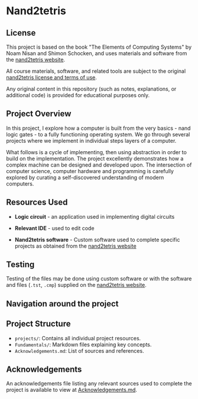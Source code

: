 # Nand2tetris

## License

This project is based on the book "The Elements of Computing Systems" by Noam Nisan and Shimon Schocken, and uses materials and software from the [nand2tetris website](https://www.nand2tetris.org/).

All course materials, software, and related tools are subject to the original [nand2tetris license and terms of use](https://www.nand2tetris.org/copyright).

Any original content in this repository (such as notes, explanations, or additional code) is provided for educational purposes only.

## Project Overview

In this project, I explore how a computer is built from the very basics - nand logic gates - to a fully functioning operating system. We go through several projects where we implement in individual steps layers of a computer. 

What follows is a cycle of implementing, then using abstraction in order to build on the implementation. The project excellently demonstrates how a complex machine can be designed and developed upon. The intersection of computer science, computer hardware and programming is carefully explored by curating a self-discovered understanding of modern computers.

## Resources Used

- **Logic circuit** - an application used in implementing digital circuits

- **Relevant IDE** - used to edit code

- **Nand2tetris software** - Custom software used to complete specific projects as obtained from the [nand2tetris website](https://www.nand2tetris.org/)

## Testing

Testing of the files may be done using custom software or with the software and files (`.tst`, `.cmp`) supplied on the [nand2tetris website](https://www.nand2tetris.org/). 

## Navigation around the project

## Project Structure

- `projects/`: Contains all individual project resources.
- `Fundamentals/`: Markdown files explaining key concepts.
- `Acknowledgements.md`: List of sources and references.

## Acknowledgements

An acknowledgements file listing any relevant sources used to complete the project is available to view at [Acknowledgements.md](./Acknowledgements.md).